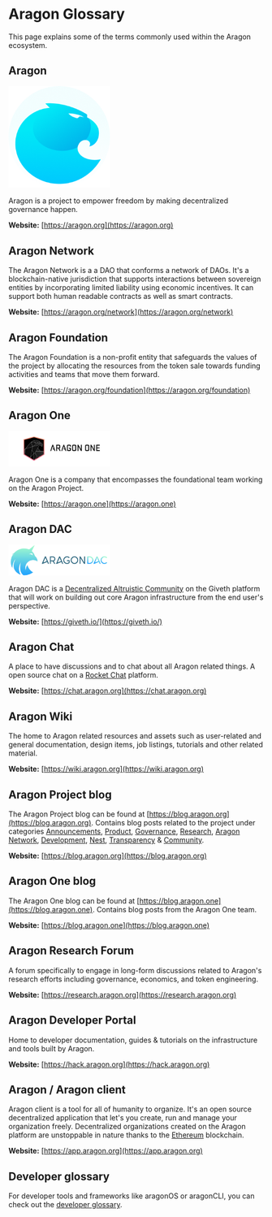 # Aragon Glossary

This page explains some of the terms commonly used within the Aragon ecosystem.

## **Aragon**
<img src="../../design/logo/png/isotype.png" style="width:200px;">

Aragon is a project to empower freedom by making decentralized governance happen.

**Website:** [https://aragon.org](https://aragon.org)

## **Aragon Network**
The Aragon Network is a a DAO that conforms a network of DAOs. It's a blockchain-native jurisdiction that supports interactions between sovereign entities by incorporating limited liability using economic incentives. It can support both human readable contracts as well as smart contracts.

**Website:** [https://aragon.org/network](https://aragon.org/network)

## **Aragon Foundation**
The Aragon Foundation is a non-profit entity that safeguards the values of the project by allocating the resources from the token sale towards funding activities and teams that move them forward.

**Website:** [https://aragon.org/foundation](https://aragon.org/foundation)

## **Aragon One**
<img src="../../design/logo/aragon_one/png/aragon-one-lineart-black-transparent.png" style="width:200px;">

Aragon One is a company that encompasses the foundational team working on the Aragon Project.

**Website:** [https://aragon.one](https://aragon.one)

## **Aragon DAC**
<img src="../../design/logo/aragon_dac/logo_horizontal_transbg_small.png" style="width:200px;">

Aragon DAC is a [Decentralized Altruistic Community](https://medium.com/giveth/giveth-introduces-decentralized-altruistic-communities-dacs-d1155a79bdc4) on the Giveth platform that will work on building out core Aragon infrastructure from the end user's perspective.

**Website:** [https://giveth.io/](https://giveth.io/)

## **Aragon Chat**
A place to have discussions and to chat about all Aragon related things. A open source chat on a [Rocket Chat](https://rocket.chat/) platform.

**Website:** [https://chat.aragon.org](https://chat.aragon.org)

## **Aragon Wiki**
The home to Aragon related resources and assets such as user-related and general documentation, design items, job listings, tutorials and other related material.

**Website:** [https://wiki.aragon.org](https://wiki.aragon.org)

## **Aragon Project blog**

The Aragon Project blog can be found at [https://blog.aragon.org](https://blog.aragon.org). Contains blog posts related to the project under categories [Announcements](https://blog.aragon.org/tag/announcements/), [Product](https://blog.aragon.org/tag/product-updates/), [Governance](https://blog.aragon.org/tag/governance/), [Research](https://blog.aragon.org/tag/research/), [Aragon Network](https://blog.aragon.org/tag/aragon-network/), [Development](https://blog.aragon.org/tag/development/), [Nest](https://blog.aragon.org/tag/nest/), [Transparency](https://blog.aragon.org/tag/transparency/) & [Community](https://blog.aragon.org/tag/Community/).

**Website:** [https://blog.aragon.org](https://blog.aragon.org)

## **Aragon One blog**

The Aragon One blog can be found at [https://blog.aragon.one](https://blog.aragon.one). Contains blog posts from the Aragon One team.

**Website:** [https://blog.aragon.one](https://blog.aragon.one)

## **Aragon Research Forum**
A forum specifically to engage in long-form discussions related to Aragon's research efforts including governance, economics, and token engineering.

**Website:** [https://research.aragon.org](https://research.aragon.org)

## **Aragon Developer Portal**
Home to developer documentation, guides & tutorials on the infrastructure and tools built by Aragon.

**Website:** [https://hack.aragon.org](https://hack.aragon.org)

## **Aragon / Aragon client**
Aragon client is a tool for all of humanity to organize. It's an open source decentralized application that let's you create, run and manage your organization freely. Decentralized organizations created on the Aragon platform are unstoppable in nature thanks to the [Ethereum](https://ethereum.org) blockchain.

**Website:** [https://app.aragon.org](https://app.aragon.org)

## **Developer glossary**
For developer tools and frameworks like aragonOS or aragonCLI, you can check out the [developer glossary](https://hack.aragon.org/docs/glossary.html).
